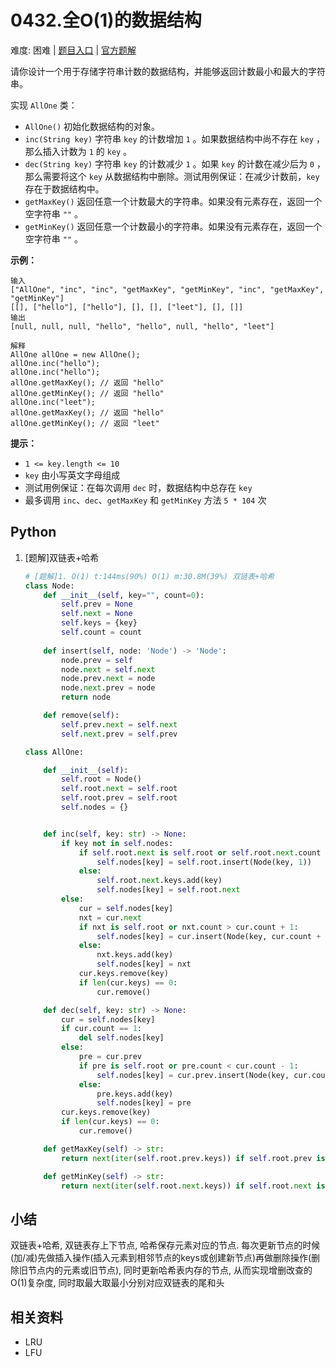 # 0432.全O(1)的数据结构

难度: 困难 | [题目入口]() | [官方题解]()

请你设计一个用于存储字符串计数的数据结构，并能够返回计数最小和最大的字符串。

实现 `AllOne` 类：

- `AllOne()` 初始化数据结构的对象。
- `inc(String key)` 字符串 `key` 的计数增加 `1` 。如果数据结构中尚不存在 `key` ，那么插入计数为 `1` 的 `key` 。
- `dec(String key)` 字符串 `key` 的计数减少 `1` 。如果 `key` 的计数在减少后为 `0` ，那么需要将这个 `key` 从数据结构中删除。测试用例保证：在减少计数前，`key` 存在于数据结构中。
- `getMaxKey()` 返回任意一个计数最大的字符串。如果没有元素存在，返回一个空字符串 `""` 。
- `getMinKey()` 返回任意一个计数最小的字符串。如果没有元素存在，返回一个空字符串 `""` 。

 

**示例：**

```
输入
["AllOne", "inc", "inc", "getMaxKey", "getMinKey", "inc", "getMaxKey", "getMinKey"]
[[], ["hello"], ["hello"], [], [], ["leet"], [], []]
输出
[null, null, null, "hello", "hello", null, "hello", "leet"]

解释
AllOne allOne = new AllOne();
allOne.inc("hello");
allOne.inc("hello");
allOne.getMaxKey(); // 返回 "hello"
allOne.getMinKey(); // 返回 "hello"
allOne.inc("leet");
allOne.getMaxKey(); // 返回 "hello"
allOne.getMinKey(); // 返回 "leet"
```

 

**提示：**

- `1 <= key.length <= 10`
- `key` 由小写英文字母组成
- 测试用例保证：在每次调用 `dec` 时，数据结构中总存在 `key`
- 最多调用 `inc`、`dec`、`getMaxKey` 和 `getMinKey` 方法 `5 * 104` 次

## Python

1. [题解]双链表+哈希

   ```python
   # [题解]1. O(1) t:144ms(90%) O(1) m:30.8M(39%) 双链表+哈希
   class Node:
       def __init__(self, key="", count=0):
           self.prev = None
           self.next = None
           self.keys = {key}
           self.count = count
       
       def insert(self, node: 'Node') -> 'Node':
           node.prev = self
           node.next = self.next
           node.prev.next = node
           node.next.prev = node
           return node
   
       def remove(self):
           self.prev.next = self.next
           self.next.prev = self.prev
   
   class AllOne:
   
       def __init__(self):
           self.root = Node()
           self.root.next = self.root
           self.root.prev = self.root
           self.nodes = {}
   
   
       def inc(self, key: str) -> None:
           if key not in self.nodes:
               if self.root.next is self.root or self.root.next.count > 1:
                   self.nodes[key] = self.root.insert(Node(key, 1))
               else:
                   self.root.next.keys.add(key)
                   self.nodes[key] = self.root.next
           else:
               cur = self.nodes[key]
               nxt = cur.next
               if nxt is self.root or nxt.count > cur.count + 1:
                   self.nodes[key] = cur.insert(Node(key, cur.count + 1))
               else:
                   nxt.keys.add(key)
                   self.nodes[key] = nxt
               cur.keys.remove(key)
               if len(cur.keys) == 0: 
                   cur.remove()
   
       def dec(self, key: str) -> None:
           cur = self.nodes[key]
           if cur.count == 1: 
               del self.nodes[key]
           else:
               pre = cur.prev
               if pre is self.root or pre.count < cur.count - 1:
                   self.nodes[key] = cur.prev.insert(Node(key, cur.count - 1))
               else:
                   pre.keys.add(key)
                   self.nodes[key] = pre
           cur.keys.remove(key)
           if len(cur.keys) == 0: 
               cur.remove()
   
       def getMaxKey(self) -> str:
           return next(iter(self.root.prev.keys)) if self.root.prev is not self.root else ""
   
       def getMinKey(self) -> str:
           return next(iter(self.root.next.keys)) if self.root.next is not self.root else ""
   ```

## 小结

双链表+哈希, 双链表存上下节点, 哈希保存元素对应的节点. 每次更新节点的时候(加/减)先做插入操作(插入元素到相邻节点的keys或创建新节点)再做删除操作(删除旧节点内的元素或旧节点), 同时更新哈希表内存的节点, 从而实现增删改查的O(1)复杂度, 同时取最大取最小分别对应双链表的尾和头

## 相关资料

- LRU
- LFU